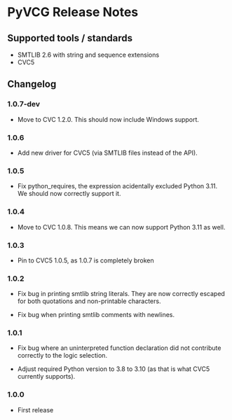 # PyVCG Release Notes

## Supported tools / standards

* SMTLIB 2.6 with string and sequence extensions
* CVC5

## Changelog


### 1.0.7-dev

* Move to CVC 1.2.0. This should now include Windows support.

### 1.0.6

* Add new driver for CVC5 (via SMTLIB files instead of the API).

### 1.0.5

* Fix python_requires, the expression acidentally excluded Python
  3.11. We should now correctly support it.

### 1.0.4

* Move to CVC 1.0.8. This means we can now support Python 3.11 as
  well.

### 1.0.3

* Pin to CVC5 1.0.5, as 1.0.7 is completely broken

### 1.0.2

* Fix bug in printing smtlib string literals. They are now correctly
  escaped for both quotations and non-printable characters.

* Fix bug when printing smtlib comments with newlines.

### 1.0.1

* Fix bug where an uninterpreted function declaration did not
  contribute correctly to the logic selection.

* Adjust required Python version to 3.8 to 3.10 (as that is what CVC5
  currently supports).

### 1.0.0

* First release
